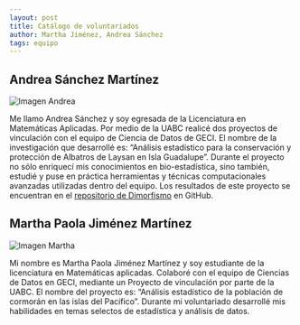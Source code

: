 ```yaml
---
layout: post
title: Catálogo de voluntariados
author: Martha Jiménez, Andrea Sánchez
tags: equipo
---
```

## Andrea Sánchez Martínez
![Imagen Andrea](https://www.gravatar.com/avatar/4ef11372a9af32065fd2893c32e93f1e?s=150)

Me llamo Andrea Sánchez y soy egresada de la Licenciatura en Matemáticas Aplicadas. Por medio de la
UABC realicé dos proyectos de vinculación con el equipo de Ciencia de Datos de GECI. El nombre de la
investigación que desarrollé es: “Análisis estadístico para la conservación y protección de Albatros
de Laysan en Isla Guadalupe”. Durante el proyecto no sólo enriquecí mis conocimientos en bio-estadística,
sino también, estudié y puse en práctica herramientas y técnicas computacionales avanzadas
utilizadas dentro del equipo. Los resultados de este proyecto se encuentran en el [repositorio de
Dimorfismo](https://github.com/IslasGECI/dimorfismo) en GitHub.

## Martha Paola Jiménez Martínez

![Imagen Martha](https://www.gravatar.com/avatar/c1c4f3ec6f19a0ee62ba529f5daaade0?s=150)
 
Mi nombre es Martha Paola Jiménez Martínez y soy estudiante de la licenciatura en Matemáticas
aplicadas. Colaboré con el equipo de Ciencias de Datos en GECI, mediante un
Proyecto de vinculación por parte de la UABC. El nombre del proyecto es:  “Análisis estadístico de
la población de cormorán en las islas del Pacífico”. Durante mi voluntariado desarrollé mis
habilidades en temas selectos de estadística y análisis de datos.
